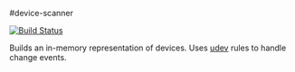 #device-scanner

[![Build Status](https://travis-ci.org/intel-hpdd/device-scanner.svg?branch=master)](https://travis-ci.org/intel-hpdd/device-scanner)

Builds an in-memory representation of devices. Uses [udev](http://www.reactivated.net/writing_udev_rules.html) rules to handle change events.

